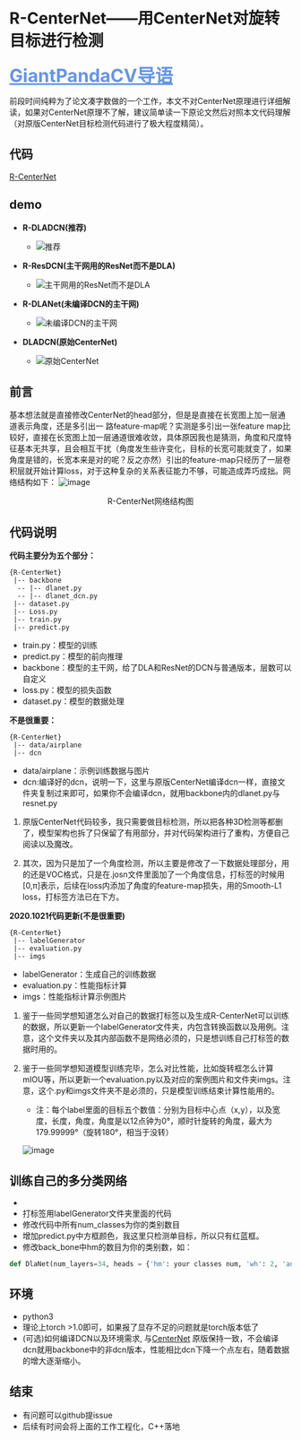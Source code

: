 ﻿

# R-CenterNet——用CenterNet对旋转目标进行检测

<font color=#6495ED size=6><u>**GiantPandaCV导语**</u></font>

前段时间纯粹为了论文凑字数做的一个工作，本文不对CenterNet原理进行详细解读，如果对CenterNet原理不了解，建议简单读一下原论文然后对照本文代码理解（对原版CenterNet目标检测代码进行了极大程度精简）。

## 代码
[R-CenterNet](https://github.com/ZeroE04/R-CenterNet)

## demo
* **R-DLADCN(推荐)**
    * ![推荐](https://img-blog.csdnimg.cn/20201127231747944.jpg?x-oss-process=image/watermark,type_ZmFuZ3poZW5naGVpdGk,shadow_10,text_aHR0cHM6Ly9ibG9nLmNzZG4ubmV0L01hcnVfTGlt,size_16,color_FFFFFF,t_70#pic_center)

* **R-ResDCN(主干网用的ResNet而不是DLA)**
    * ![主干网用的ResNet而不是DLA](https://img-blog.csdnimg.cn/20201127232026598.jpg?x-oss-process=image/watermark,type_ZmFuZ3poZW5naGVpdGk,shadow_10,text_aHR0cHM6Ly9ibG9nLmNzZG4ubmV0L01hcnVfTGlt,size_16,color_FFFFFF,t_70#pic_center)

* **R-DLANet(未编译DCN的主干网)**
    * ![未编译DCN的主干网](https://img-blog.csdnimg.cn/20201127232130292.jpg?x-oss-process=image/watermark,type_ZmFuZ3poZW5naGVpdGk,shadow_10,text_aHR0cHM6Ly9ibG9nLmNzZG4ubmV0L01hcnVfTGlt,size_16,color_FFFFFF,t_70#pic_center)

* **DLADCN(原始CenterNet)**
    * ![原始CenterNet](https://img-blog.csdnimg.cn/20201127232247887.jpg?x-oss-process=image/watermark,type_ZmFuZ3poZW5naGVpdGk,shadow_10,text_aHR0cHM6Ly9ibG9nLmNzZG4ubmV0L01hcnVfTGlt,size_16,color_FFFFFF,t_70#pic_center)



## 前言

   基本想法就是直接修改CenterNet的head部分，但是是直接在长宽图上加一层通道表示角度，还是多引出一 路feature-map呢？实测是多引出一张feature map比较好，直接在长宽图上加一层通道很难收敛，具体原因我也是猜测，角度和尺度特征基本无共享，且会相互干扰（角度发生些许变化，目标的长宽可能就变了，如果角度是错的，长宽本来是对的呢？反之亦然）引出的feature-map只经历了一层卷积层就开始计算loss，对于这种复杂的关系表征能力不够，可能造成弄巧成拙。网络结构如下：
![image](https://img-blog.csdnimg.cn/img_convert/e4647fab85d5970c7cba99da3313aa54.png)
<center>R-CenterNet网络结构图</center>


## 代码说明
**代码主要分为五个部分：**
 ~~~
{R-CenterNet}
  |-- backbone
   -- |-- dlanet.py
   -- |-- dlanet_dcn.py
  |-- dataset.py
  |-- Loss.py
  |-- train.py
  |-- predict.py
 ~~~

- train.py：模型的训练
- predict.py：模型的前向推理
- backbone：模型的主干网，给了DLA和ResNet的DCN与普通版本，层数可以自定义
- loss.py：模型的损失函数
- dataset.py：模型的数据处理

**不是很重要：**
 ~~~
{R-CenterNet}
  |-- data/airplane
  |-- dcn
 ~~~
- data/airplane：示例训练数据与图片
- dcn:编译好的dcn，说明一下，这里与原版CenterNet编译dcn一样，直接文件夹复制过来即可，如果你不会编译dcn，就用backbone内的dlanet.py与resnet.py

1. 原版CenterNet代码较多，我只需要做目标检测，所以把各种3D检测等都删了，模型架构也拆了只保留了有用部分，并对代码架构进行了重构，方便自己阅读以及魔改。

2. 其次，因为只是加了一个角度检测，所以主要是修改了一下数据处理部分，用的还是VOC格式，只是在.josn文件里面加了一个角度信息，打标签的时候用[0,π]表示，后续在loss内添加了角度的feature-map损失，用的Smooth-L1 loss，打标签方法已在下方。


**2020.1021代码更新(不是很重要)**
 ~~~
{R-CenterNet}
  |-- labelGenerator
  |-- evaluation.py
  |-- imgs
 ~~~
- labelGenerator：生成自己的训练数据
- evaluation.py：性能指标计算
- imgs：性能指标计算示例图片

1. 鉴于一些同学想知道怎么对自己的数据打标签以及生成R-CenterNet可以训练的数据，所以更新一个labelGenerator文件夹，内包含转换函数以及用例。注意，这个文件夹以及其内部函数不是网络必须的，只是想训练自己打标签的数据时用的。

2. 鉴于一些同学想知道模型训练完毕，怎么对比性能，比如旋转框怎么计算mIOU等，所以更新一个evaluation.py以及对应的案例图片和文件夹imgs。注意，这个.py和imgs文件夹不是必须的，只是模型训练结束计算性能用的。
	- 注：每个label里面的目标五个数值：分别为目标中心点（x,y），以及宽度，长度，角度，角度是以12点钟为0°，顺时针旋转的角度，最大为179.99999°（旋转180°，相当于没转）

	![image](https://img-blog.csdnimg.cn/img_convert/6e013eba1e940c9c412e0ce404f9440e.png)

## 训练自己的多分类网络
- 
- 打标签用labelGenerator文件夹里面的代码
- 修改代码中所有num_classes为你的类别数目
- 增加predict.py中方框颜色，我这里只检测单目标，所以只有红蓝框。
- 修改back_bone中hm的数目为你的类别数，如：

```python
def DlaNet(num_layers=34, heads = {'hm': your classes num, 'wh': 2, 'ang':1, 'reg': 2}, head_conv=256, plot=False)
```

## 环境
 * python3
 * 理论上torch >1.0即可，如果报了显存不足的问题就是torch版本低了
 * (可选)如何编译DCN以及环境需求, 与[CenterNet](https://github.com/xingyizhou/centernet) 原版保持一致，不会编译dcn就用backbone中的非dcn版本，性能相比dcn下降一个点左右，随着数据的增大逐渐缩小。
 
## 结束
- 有问题可以github提issue
- 后续有时间会将上面的工作工程化，C++落地


